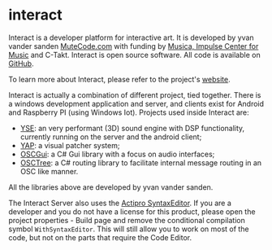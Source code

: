 # interact

Interact is a developer platform for interactive art. It is developed by yvan vander sanden [MuteCode.com]((https://mutecode.com)) with funding by [Musica, Impulse Center for Music](https://www.musica.be) and C-Takt. Interact is open source software. All code is available on [GitHub](https://github.com/yvanvds/interact). 

To learn more about Interact, please refer to the project's [website](https://interact.mutecode.com).

Interact is actually a combination of different project, tied together. There is a windows development application and server, and clients exist for Android and Raspberry PI (using Windows Iot). Projects used inside Interact are:
- [YSE](https://github.com/yvanvds/yse-soundengine): an very performant (3D) sound engine with DSP functionality, currently running on the server and the android client;
- [YAP](https://yap.mutecode.com/): a visual patcher system;
- [OSCGui](https://github.com/yvanvds/OSCGui): a C# Gui library with a focus on audio interfaces;
- [OSCTree](https://github.com/yvanvds/OscTree): a C# routing library to facilitate internal message routing in an OSC like manner.

All the libraries above are developed by yvan vander sanden.

The Interact Server also uses the [Actipro SyntaxEditor](https://www.actiprosoftware.com/products/controls/wpf/syntaxeditor). If you are a developer and you do not have a license for this product, please open the project properties - Build page and remove the conditional compilation symbol `WithSyntaxEditor`. This will still allow you to work on most of the code, but not on the parts that require the Code Editor.